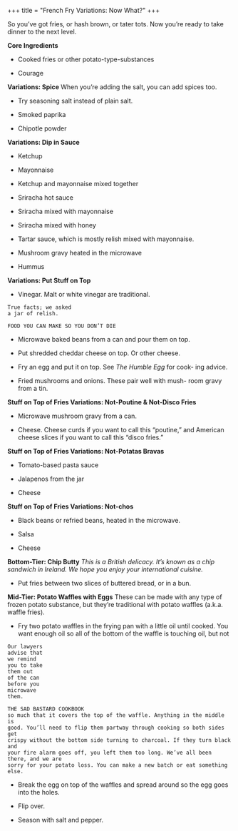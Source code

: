 +++
title = "French Fry Variations: Now What?"
+++

So you’ve got fries, or hash brown, or tater tots. Now you’re ready to take
dinner to the next level.

**Core Ingredients**
- Cooked fries or other potato-type-substances

- Courage

**Variations: Spice**
When you’re adding the salt, you can add spices too.

- Try seasoning salt instead of plain salt.

- Smoked paprika

- Chipotle powder

**Variations: Dip in Sauce**
- Ketchup

- Mayonnaise

- Ketchup and mayonnaise mixed together

- Sriracha hot sauce

- Sriracha mixed with mayonnaise

- Sriracha mixed with honey

- Tartar sauce, which is mostly relish mixed with mayonnaise.

- Mushroom gravy heated in the microwave

- Hummus

**Variations: Put Stuff on Top**
- Vinegar. Malt or white vinegar are traditional.

```
True facts; we asked
a jar of relish.
```

```
FOOD YOU CAN MAKE SO YOU DON’T DIE
```
- Microwave baked beans from a can and pour them on top.

- Put shredded cheddar cheese on top. Or other cheese.

- Fry an egg and put it on top. See _The Humble Egg_ for cook-
ing advice.

- Fried mushrooms and onions. These pair well with mush-
room gravy from a tin.

**Stuff on Top of Fries Variations: Not-Poutine & Not-Disco Fries**
- Microwave mushroom gravy from a can.

- Cheese. Cheese curds if you want to call this “poutine,” and American
cheese slices if you want to call this “disco fries.”

**Stuff on Top of Fries Variations: Not-Potatas Bravas**
- Tomato-based pasta sauce

- Jalapenos from the jar

- Cheese

**Stuff on Top of Fries Variations: Not-chos**
- Black beans or refried beans, heated in the microwave.

- Salsa

- Cheese

**Bottom-Tier: Chip Butty**
_This is a British delicacy. It’s known as a chip sandwich in Ireland. We hope you enjoy
your international cuisine._

- Put fries between two slices of buttered bread, or in a bun.

**Mid-Tier: Potato Waffles with Eggs**
These can be made with any type of frozen potato substance, but they’re
traditional with potato waffles (a.k.a. waffle fries).

- Fry two potato waffles in the frying pan with a little oil until cooked. You
want enough oil so all of the bottom of the waffle is touching oil, but not

```
Our lawyers
advise that
we remind
you to take
them out
of the can
before you
microwave
them.
```

```
THE SAD BASTARD COOKBOOK
so much that it covers the top of the waffle. Anything in the middle is
good. You’ll need to flip them partway through cooking so both sides get
crispy without the bottom side turning to charcoal. If they turn black and
your fire alarm goes off, you left them too long. We’ve all been there, and we are
sorry for your potato loss. You can make a new batch or eat something else.
```
- Break the egg on top of the waffles and spread around so the egg goes
into the holes.

- Flip over.

- Season with salt and pepper.